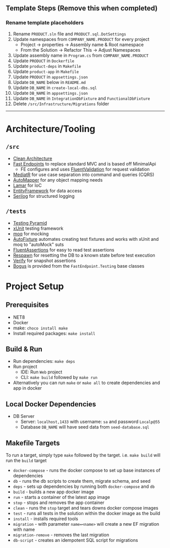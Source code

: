 ## Template Steps (Remove this when completed)
### Rename template placeholders
1) Rename `PRODUCT.sln` file and `PRODUCT.sql.DotSettings`
2) Update namespaces from `COMPANY_NAME.PRODUCT` for every project
   - Project -> properties -> Assembly name & Root namespace 
   - From the Solution -> Refactor This -> Adjust Namespaces
3) Update assembly name in `Program.cs` from `COMPANY_NAME.PRODUCT`
4) Update `PRODUCT` in `Dockerfile` 
5) Update `product-deps` in `Makefile`
6) Update `product-app` in `Makefile`
7) Update `PRODUCT` in `appsettings.json`
8) Update `DB_NAME` below in `README.md`
9) Update `DB_NAME` in `create-local-dbs.sql`
10) Update `DB_NAME` in `appsettings.json`
11) Update `DB_NAME` in `IntegrationDbFixture` and `FunctionalDbFixture`
12) Delete `/src/Infrastructure/Migrations` folder
---

# Architecture/Tooling

## `/src`
- [Clean Architecture](https://blog.cleancoder.com/uncle-bob/2012/08/13/the-clean-architecture.html)
- [Fast Endpoints](https://fast-endpoints.com/) to replace standard MVC and is based off MinimalApi
  - FE configures and uses [FluentValidation](https://docs.fluentvalidation.net/en/latest/) for request validation 
- [MediatR](https://github.com/jbogard/MediatR) for use case separation into command and queries (CQRS)
- [AutoMapper](https://automapper.org/) for any object mapping needs
- [Lamar](https://jasperfx.github.io/lamar/) for IoC
- [EntityFramework](https://learn.microsoft.com/en-us/ef/core/) for data access
- [Serilog](https://serilog.net/) for structured logging

## `/tests`
- [Testing Pyramid](https://learn.microsoft.com/en-us/dotnet/architecture/modern-web-apps-azure/test-asp-net-core-mvc-apps)
- [xUnit](https://xunit.net/) testing framework
- [moq](https://github.com/devlooped/moq) for mocking
- [AutoFixture](https://github.com/AutoFixture/AutoFixture) automates creating test fixtures and works with xUnit and moq to "autoMock" suts
- [FluentAssertions](https://fluentassertions.com/) for easy to read test assertions
- [Respawn](https://github.com/jbogard/Respawn) for resetting the DB to a known state before test execution
- [Verify](https://github.com/VerifyTests/Verify) for snapshot assertions
- [Bogus](https://github.com/bchavez/Bogus) is provided from the `FastEndpoint.Testing` base classes

# Project Setup

## Prerequisites
- NET8
- Docker
- make: `choco install make`
- Install required packages: `make install`

## Build & Run
- Run dependencies: `make deps`
- Run project
    - IDE: Run `Web` project
    - CLI: `make build` followed by `make run`
- Alternatively you can run `make` or `make all` to create dependencies and app in docker

## Local Docker Dependencies
- DB Server
    - Server: `localhost,1433` with username: `sa` and password `Localp@55`
    - Database `DB_NAME` will have seed data from `seed-database.sql`

## Makefile Targets
To run a target, simply type `make` followed by the target. i.e. `make build` will run the `build` target
- `docker-compose` - runs the docker compose to set up base instances of dependencies
- `db` - runs the db scripts to create them, migrate schema, and seed
- `deps` - sets up dependencies by running both `docker-compose` and `db`
- `build` - builds a new app docker image
- `run` - starts a container of the latest app image
- `stop` - stops and removes the app container
- `clean` - runs the `stop` target and tears downs docker compose images
- `test` - runs all tests in the solution within the docker image as the build
- `install` - installs required tools
- `migration` - with parameter `name=<name>` will create a new EF migration with name
- `migration-remove` - removes the last migration
- `db-script` - creates an idempotent SQL script for migrations
